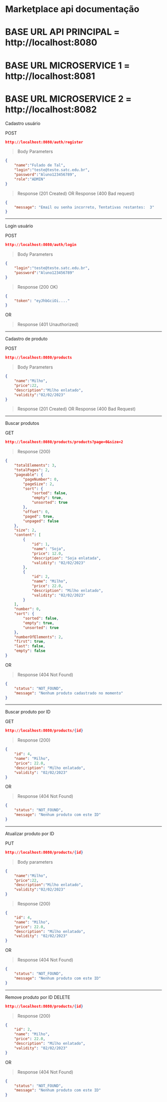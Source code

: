 # Marketplace api documentação

# BASE URL API PRINCIPAL = http://localhost:8080
# BASE URL MICROSERVICE 1 = http://localhost:8081
# BASE URL MICROSERVICE 2 = http://localhost:8082


Cadastro usuário

POST
```json
http://localhost:8080/auth/register
```
> Body Parameters
```json
{
    "name":"Fulado de Tal",
    "login":"teste@teste.satc.edu.br",
    "password":"Aluno123456789",
    "role":"ADMIN"
}
```
> Response (201 Created)
OR
> Response (400 Bad request)
```json
{
    "message": "Email ou senha incorreto, Tentativas restantes:  3"
}
```
---
Login usuário

POST
```json
http://localhost:8080/auth/login
```
> Body Parameters
```json
{
    "login":"teste@teste.satc.edu.br",
    "password":"Aluno123456789"
}
```
> Response (200 OK)
```json
{
    "token": "eyJhbGciOi...."
}
```
OR
> Response (401 Unauthorized)
---

Cadastro de produto

POST
```json
http://localhost:8080/products
```
> Body Parameters
```json
{
    "name":"Milho",
    "price":22,
    "description":"Milho enlatado",
    "validity":"02/02/2023"
}
```
> Response (201 Created)
OR
> Response (400 Bad Request)

---
Buscar produtos

GET
```json
http://localhost:8080/products/products?page=0&size=2
```
> Response (200)
```json
{
    "totalElements": 3,
    "totalPages": 2,
    "pageable": {
        "pageNumber": 0,
        "pageSize": 2,
        "sort": {
            "sorted": false,
            "empty": true,
            "unsorted": true
        },
        "offset": 0,
        "paged": true,
        "unpaged": false
    },
    "size": 2,
    "content": [
        {
            "id": 1,
            "name": "Soja",
            "price": 12.0,
            "description": "Soja enlatada",
            "validity": "02/02/2023"
        },
        {
            "id": 2,
            "name": "Milho",
            "price": 22.0,
            "description": "Milho enlatado",
            "validity": "02/02/2023"
        }
    ],
    "number": 0,
    "sort": {
        "sorted": false,
        "empty": true,
        "unsorted": true
    },
    "numberOfElements": 2,
    "first": true,
    "last": false,
    "empty": false
}
```
OR
> Response (404 Not Found)
```json
{
    "status": "NOT_FOUND",
    "message": "Nenhum produto cadastrado no momento"
}
```

---
Buscar produto por ID

GET
```json
http://localhost:8080/products/{id}
```
> Response (200)
```json
{
    "id": 4,
    "name": "Milho",
    "price": 22.0,
    "description": "Milho enlatado",
    "validity": "02/02/2023"
}
```
OR
> Response (404 Not Found)
```json
{
    "status": "NOT_FOUND",
    "message": "Nenhum produto com este ID"
}
```
---
Atualizar produto por ID

PUT
```json
http://localhost:8080/products/{id}
```
> Body parameters
```json
{
    "name":"Milho",
    "price":22,
    "description":"Milho enlatado",
    "validity":"02/02/2023"
}
```
> Response (200)
```json
{
    "id": 4,
    "name": "Milho",
    "price": 22.0,
    "description": "Milho enlatado",
    "validity": "02/02/2023"
}
```
OR
> Response (404 Not Found)
```json
{
    "status": "NOT_FOUND",
    "message": "Nenhum produto com este ID"
}
```
---
Remove produto por ID
DELETE
```json
http://localhost:8080/products/{id}
```
> Response (200)
```json
{
    "id": 2,
    "name": "Milho",
    "price": 22.0,
    "description": "Milho enlatado",
    "validity": "02/02/2023"
}
```
OR

> Response (404 Not Found)
```json
{
    "status": "NOT_FOUND",
    "message": "Nenhum produto com este ID"
}
```